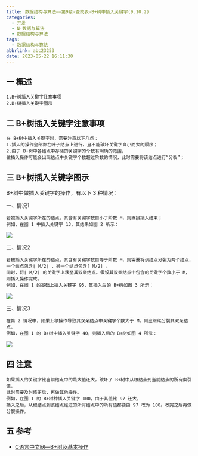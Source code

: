 ```yaml
---
title: 数据结构与算法——第9章-查找表-B+树中插入关键字(9.10.2)
categories:
  - 开发
  - N-数据与算法
  - 数据结构与算法
tags:
  - 数据结构与算法
abbrlink: abc23253
date: 2023-05-22 16:11:30
---
```

## 一 概述

```
1.B+树插入关键字注意事项
2.B+树插入关键字图示
```

<!--more-->

## 二 B+树插入关键字注意事项

```
在 B+树中插入关键字时，需要注意以下几点：
1.插入的操作全部都在叶子结点上进行，且不能破坏关键字自小而大的顺序；
2.由于 B+树中各结点中存储的关键字的个数有明确的范围，
做插入操作可能会出现结点中关键字个数超过阶数的情况，此时需要将该结点进行“分裂”；
```

## 三 B+树插入关键字图示

B+树中做插入关键字的操作，有以下 3 种情况：

一、情况1

```
若被插入关键字所在的结点，其含有关键字数目小于阶数 M，则直接插入结束；
例如，在图 1 中插入关键字 13，其结果如图 2 所示：
```

![][1]

二、情况2

```
若被插入关键字所在的结点，其含有关键字数目等于阶数 M，则需要将该结点分裂为两个结点，
一个结点包含⌊ M/2⌋ ，另一个结点包含⌈ M/2⌉ 。
同时，将⌈ M/2⌉ 的关键字上移至其双亲结点。假设其双亲结点中包含的关键字个数小于 M，则插入操作完成。
例如，在图 1 的基础上插入关键字 95，其插入后的 B+树如图 3 所示：
```

![][2]

三、情况3

```
在第 2 情况中，如果上移操作导致其双亲结点中关键字个数大于 M，则应继续分裂其双亲结点。
例如，在图 1 的 B+树中插入关键字 40，则插入后的 B+树如图 4 所示：
```

![][3]

## 四 注意

```
如果插入的关键字比当前结点中的最大值还大，破坏了 B+树中从根结点到当前结点的所有索引值，
此时需要及时修正后，再做其他操作。
例如，在图 1 的 B+树种插入关键字 100，由于其值比 97 还大，
插入之后，从根结点到该结点经过的所有结点中的所有值都要由 97 改为 100。改完之后再做分裂操作。
```


## 五 参考

* [C语言中文网—B+树及基本操作](https://c.biancheng.net/view/vip_3435.html)


[1]:https://cdn.jsdelivr.net/gh/PGzxc/CDN/blog-data-struct-basic/ds-chap9-10-2-1.png
[2]:https://cdn.jsdelivr.net/gh/PGzxc/CDN/blog-data-struct-basic/ds-chap9-10-2-2.png
[3]:https://cdn.jsdelivr.net/gh/PGzxc/CDN/blog-data-struct-basic/ds-chap9-10-2-3.png




